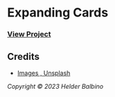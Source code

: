 # Expanding Cards

### [View Project](https://helderbalbino.github.io/expanding-cards/)

## Credits

- [Images , Unsplash](https://unsplash.com)

_Copyright © 2023 Helder Balbino_